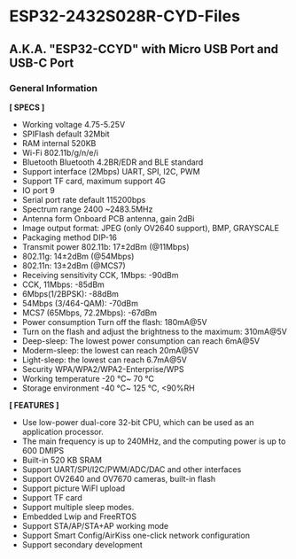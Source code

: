 # ESP32-2432S028R-CYD-Files
## A.K.A. "ESP32-CCYD" with Micro USB Port and USB-C Port

### General Information

**[ SPECS ]**
* Working voltage 4.75-5.25V
* SPIFlash default 32Mbit
* RAM internal 520KB
* Wi-Fi 802.11b/g/n/e/i
* Bluetooth Bluetooth 4.2BR/EDR and BLE standard
* Support interface (2Mbps) UART, SPI, I2C, PWM
* Support TF card, maximum support 4G
* IO port 9
* Serial port rate default 115200bps
* Spectrum range 2400 ~2483.5MHz
* Antenna form Onboard PCB antenna, gain 2dBi
* Image output format: JPEG (only OV2640 support), BMP, GRAYSCALE
* Packaging method DIP-16
* Transmit power 802.11b: 17±2dBm (@11Mbps)
* 802.11g: 14±2dBm (@54Mbps)
* 802.11n: 13±2dBm (@MCS7)
* Receiving sensitivity CCK, 1Mbps: -90dBm
* CCK, 11Mbps: -85dBm
* 6Mbps(1/2BPSK): -88dBm
* 54Mbps (3/464-QAM): -70dBm
* MCS7 (65Mbps, 72.2Mbps): -67dBm
* Power consumption Turn off the flash: 180mA@5V
* Turn on the flash and adjust the brightness to the maximum: 310mA@5V
* Deep-sleep: The lowest power consumption can reach 6mA@5V
* Moderm-sleep: the lowest can reach 20mA@5V
* Light-sleep: the lowest can reach 6.7mA@5V
* Security WPA/WPA2/WPA2-Enterprise/WPS
* Working temperature -20 ℃~ 70 ℃
* Storage environment -40 ℃~ 125 ℃, <90%RH


**[ FEATURES ]**
* Use low-power dual-core 32-bit CPU, which can be used as an application processor.
* The main frequency is up to 240MHz, and the computing power is up to 600 DMIPS
* Built-in 520 KB SRAM
* Support UART/SPI/I2C/PWM/ADC/DAC and other interfaces
* Support OV2640 and OV7670 cameras, built-in flash
* Support picture WiFI upload
* Support TF card
* Support multiple sleep modes.
* Embedded Lwip and FreeRTOS
* Support STA/AP/STA+AP working mode
* Support Smart Config/AirKiss one-click network configuration
* Support secondary development
